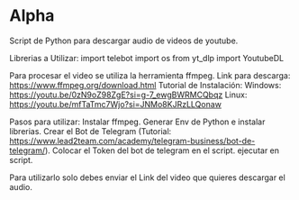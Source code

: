 # Alpha
Script de Python para descargar audio de videos de youtube.

Librerias a Utilizar:
import telebot
import os
from yt_dlp import YoutubeDL

Para procesar el video se utiliza la herramienta ffmpeg.
Link para descarga: https://www.ffmpeg.org/download.html
Tutorial de Instalación:
Windows: https://youtu.be/0zN9oZ98ZgE?si=g-7_ewgBWRMCQbqz
Linux: https://youtu.be/mfTaTmc7Wjo?si=JNMo8KJRzLLQonaw


Pasos para utilizar:
Instalar ffmpeg.
Generar Env de Python e instalar librerias.
Crear el Bot de Telegram (Tutorial: https://www.lead2team.com/academy/telegram-business/bot-de-telegram/).
Colocar el Token del bot de telegram en el script.
ejecutar en script.

Para utilizarlo solo debes enviar el Link del video que quieres descargar el audio.
